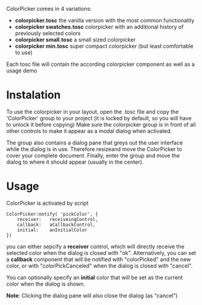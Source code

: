 ColorPicker comes in 4 variations:

- **colorpicker.tosc** the vanilla version with the most common functionality
- **colorpicker swatches.tosc** colorpicker with an additional history of previously selected colors
- **colorpicker small.tosc** a small sized colorpicker
- **colorpicker min.tosc** super compact colorpicker (but least comfortable to use)

Each tosc file will contain the according colorpicker component as well as a usage demo

# Instalation
To use the colorpicker in your layout, open the .tosc file and copy the 'ColorPicker' group to your project (it is locked by default, so you will have to unlock it before copying)
Make sure the colorpicker group is in front of all other controls to make it appear as a modal dialog when activated.

The group also contains a dialog pane that greys out the user interface  while the dialog is in use. Therefore resizeand move the ColorPicker to cover your complete document.
Finally, enter the group and move the dialog to where it should appear (usually in the center).

# Usage
ColorPicker is activated by script

```
ColorPicker:notify( 'pickColor', {
    receiver:   receiveingControl,
    callback:   aCallbackControl,
    initial:    anInitialColor
})
```

you can either sepcify a **receiver** control, which will directly receive the selected color when the dialog is closed with "ok".
Alternatively, you can set a **callback** component that will be notified with "colorPicked" and the new color, or with "colorPickCanceled" when the dialog is closed with "cancel".

You can optionally specify an **initial** color that will be set as the current color when the dialog is shown.

**Note**: Clicking the dialog pane will also close the dialog (as "cancel")

